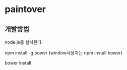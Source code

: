 paintover
=========

## 개발방법
node.js를 설치한다.

npm install -g bower (window사용자는 npm install bower)

bower install